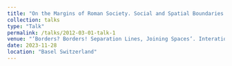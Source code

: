 ```yaml
---
title: "On the Margins of Roman Society. Social and Spatial Boundaries of Urban Poverty"
collection: talks
type: "Talk"
permalink: /talks/2012-03-01-talk-1
venue: "‘Borders? Borders! Separation Lines, Joining Spaces‘. Interationale Graduiertentagung im Rahmen des Doktoratsprogramms der Basler Altertumswissenschaften, (27.–28.11.2023), University of Basel"
date: 2023-11-28
location: "Basel Switzerland"
---
```


